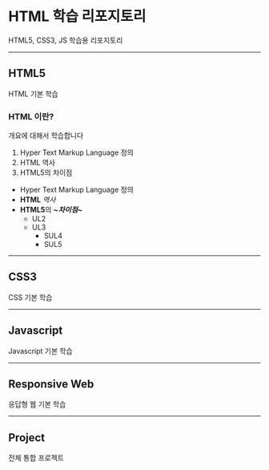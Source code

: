 # HTML 학습 리포지토리
HTML5, CSS3, JS 학습용 리포지토리

-----------------------------------

## HTML5
HTML 기본 학습

### HTML 이란?
개요에 대해서 학습합니다
1. Hyper Text Markup Language 정의
2. HTML 역사
3. HTML5의 차이점

- Hyper Text Markup Language 정의
- __HTML__ _역사_
- **HTML5**의 __~*차이점*~__
  - UL2
  - UL3
    - SUL4
    - SUL5


-----------------------------------

## CSS3
CSS 기본 학습

-----------------------------------

## Javascript
Javascript 기본 학습

-----------------------------------

## Responsive Web
응답형 웹 기본 학습

-----------------------------------

## Project
전체 통합 프로젝트
